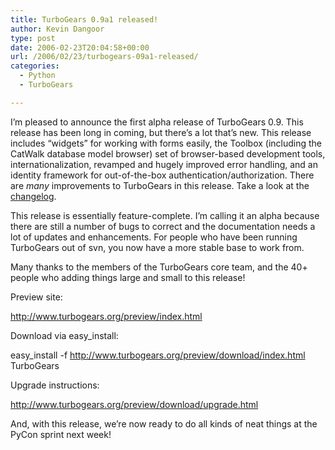 ```yaml
---
title: TurboGears 0.9a1 released!
author: Kevin Dangoor
type: post
date: 2006-02-23T20:04:58+00:00
url: /2006/02/23/turbogears-09a1-released/
categories:
  - Python
  - TurboGears

---
```

I&#8217;m pleased to announce the first alpha release of TurboGears 0.9. This release has been long in coming, but there&#8217;s a lot that&#8217;s new. This release includes &#8220;widgets&#8221; for working with forms easily, the Toolbox (including the CatWalk database model browser) set of browser-based development tools, internationalization, revamped and hugely improved error handling, and an identity framework for out-of-the-box authentication/authorization. There are _many_ improvements to TurboGears in this release. Take a look at the [changelog][1].

This release is essentially feature-complete. I&#8217;m calling it an alpha because there are still a number of bugs to correct and the documentation needs a lot of updates and enhancements. For people who have been running TurboGears out of svn, you now have a more stable base to work from.

Many thanks to the members of the TurboGears core team, and the 40+ people who adding things large and small to this release!

Preview site:
  
<http://www.turbogears.org/preview/index.html>

Download via easy_install:
  
easy_install -f http://www.turbogears.org/preview/download/index.html TurboGears

Upgrade instructions:
  
<http://www.turbogears.org/preview/download/upgrade.html>

And, with this release, we&#8217;re now ready to do all kinds of neat things at the PyCon sprint next week!

 [1]: http://www.turbogears.org/preview/about/changelog.html
